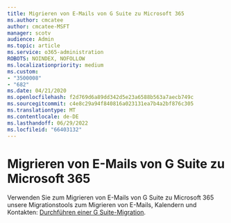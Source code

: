 ```yaml
---
title: Migrieren von E-Mails von G Suite zu Microsoft 365
ms.author: cmcatee
author: cmcatee-MSFT
manager: scotv
audience: Admin
ms.topic: article
ms.service: o365-administration
ROBOTS: NOINDEX, NOFOLLOW
ms.localizationpriority: medium
ms.custom:
- "3500008"
- "682"
ms.date: 04/21/2020
ms.openlocfilehash: f2d769d6a89dd342d5e23a6588b563a7aecb749c
ms.sourcegitcommit: c4e8c29a94f840816a023131ea7b4a2bf876c305
ms.translationtype: MT
ms.contentlocale: de-DE
ms.lasthandoff: 06/29/2022
ms.locfileid: "66403132"
---
```

# <a name="migrate-email-from-g-suite-to-microsoft-365"></a>Migrieren von E-Mails von G Suite zu Microsoft 365

Verwenden Sie zum Migrieren von E-Mails von G Suite zu Microsoft 365 unsere Migrationstools zum Migrieren von E-Mails, Kalendern und Kontakten: [Durchführen einer G Suite-Migration](https://docs.microsoft.com/Exchange/mailbox-migration/perform-g-suite-migration).
  